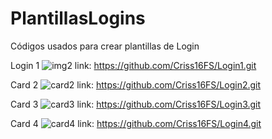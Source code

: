 # PlantillasLogins
Códigos usados para crear plantillas de Login



Login 1
![img2](https://github.com/Criss16FS/LoginsTemplates/assets/113220675/0c6c94a9-0e31-4b0d-92c1-63f01efb386f)
link: https://github.com/Criss16FS/Login1.git

Card 2
![card2](https://github.com/Criss16FS/CardsTemplates/assets/113220675/3635a69c-a2af-48ca-994a-5f4627ef237d)
link: https://github.com/Criss16FS/Login2.git

Card 3
![card3](https://github.com/Criss16FS/CardsTemplates/assets/113220675/9331f045-8f5f-432c-8d4e-41c411262f80)
link: https://github.com/Criss16FS/Login3.git

Card 4
![card4](https://github.com/Criss16FS/CardsTemplates/assets/113220675/1ea0366f-d995-4923-9f8a-30cbc84070d2)
link: https://github.com/Criss16FS/Login4.git
